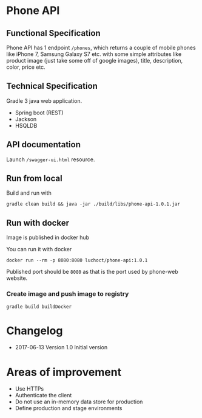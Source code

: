 # Phone API
## Functional Specification
Phone API has 1 endpoint `/phones`, which returns a couple of mobile phones like iPhone 7, Samsung Galaxy S7 etc. with some simple attributes like product image (just take some off of google images), title, description, color, price etc.

## Technical Specification
Gradle 3 java web application.
* Spring boot (REST)
* Jackson
* HSQLDB

## API documentation
Launch `/swagger-ui.html` resource.

## Run from local
Build and run with
```
gradle clean build && java -jar ./build/libs/phone-api-1.0.1.jar
```
## Run with docker
Image is published in docker hub

You can run it with docker
```
docker run --rm -p 8080:8080 luchoct/phone-api:1.0.1
```
Published port should be `8080` as that is the port used by phone-web website.

### Create image and push image to registry
```
gradle build buildDocker
```

# Changelog
* 2017-06-13 Version 1.0 Initial version

# Areas of improvement
* Use HTTPs
* Authenticate the client
* Do not use an in-memory data store for production
* Define production and stage environments

